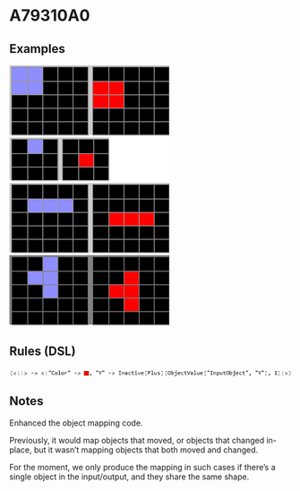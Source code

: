 # A79310A0

## Examples

![ARC examples for A79310A0](examples.png?raw=true)

## Rules (DSL)

![DSL rules for A79310A0](rules.png?raw=true)

## Notes
Enhanced the object mapping code.

Previously, it would map objects that moved, or objects that changed in-place, but it wasn’t mapping objects that both moved and changed.

For the moment, we only produce the mapping in such cases if there’s a single object in the input/output, and they share the same shape.
